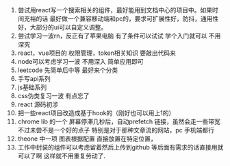 1. 尝试用react写一个搜索相关的组件，最好能用到文档中心的项目中。如果时间充裕的话 最好做一个兼容移动端和pc的，要求可扩展性好，防抖，通用性好，大部分的ui可以自定义调整。
2. 尝试学习一波rn，反正有了苹果电脑 有了条件可以试试 学个入门就可以 不用深究
3. react，vue项目的 权限管理，token相关知识 要敲出代码来 
4. node可以考虑学习一波 不用深入 简单应用即可
5. leetcode 先简单后中等 最好来个分类
6. 手写api系列 
7. js基础系列
8. css伪类复习一波 有点忘了
9. react 源码初涉
10. 把一些react项目改造成基于hook的（刚好也可以用上1的）
11. chrome lib 的一个 屏幕停滞几秒后，自动prefetch 链接，虽然会走一些带宽  不过未尝不是一个好的点子 特别是对于那种文章流的网站，pc 手机端都行
12. theone 中一项 图表根据配置 直接放置在特定位置，
13. 工作中封装的组件可以考虑留着然后上传到github 等后面有需求的话直接用就可以了啊 这样就不用重复劳动了.
